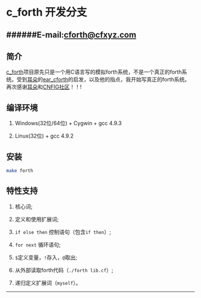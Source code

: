 c_forth 开发分支
====================

######E-mail:cforth@cfxyz.com
--------------------

## 简介

[c_forth](https://github.com/cforth/c_forth)项目原先只是一个用C语言写的模拟forth系统，不是一个真正的forth系统。受到[耳朵](https://github.com/earforth)的[ear_cforth](https://github.com/earforth/ear-cforth)的启发，以及他的指点，我开始写真正的forth系统。再次感谢[耳朵](https://github.com/earforth)和[CNFIG社区](https://github.com/CNFIG)！！!

## 编译环境

1. Windows(32位/64位) + Cygwin + gcc 4.9.3

2. Linux(32位) + gcc 4.9.2

## 安装

```bash
make forth
```

## 特性支持

1. 核心词;

2. 定义和使用扩展词;

3. `if else then` 控制语句（包含`if then`）;

4. `for next` 循环语句;

5. `$`定义变量，`!`存入，`@`取出;

6. 从外部读取forth代码（`./forth lib.cf`）;

7. 递归定义扩展词（`myself`）。

--------------------
